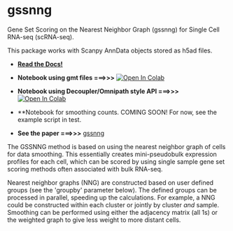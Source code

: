 # gssnng
Gene Set Scoring on the Nearest Neighbor Graph (gssnng) for Single Cell RNA-seq (scRNA-seq).


This package works with Scanpy AnnData objects stored as h5ad files.

  *  **[Read the Docs!](https://gssnng.readthedocs.io/en/latest/)**

  * **Notebook using gmt files  ===>>>**  [![Open In Colab](https://colab.research.google.com/assets/colab-badge.svg)](https://colab.research.google.com/github/IlyaLab/gssnng/blob/main/notebooks/gssnng_quick_start.ipynb)

  * **Notebook using Decoupler/Omnipath style API ===>>>** [![Open In Colab](https://colab.research.google.com/assets/colab-badge.svg)](https://colab.research.google.com/github/IlyaLab/gssnng/blob/main/notebooks/Scoring_PBMC_data_with_the_GSSNNG_decoupleR_API.ipynb)

  * **Notebook for smoothing counts. COMING SOON! For now, see the example script in test.

  * **See the paper ===>>>** [gssnng](https://academic.oup.com/bioinformaticsadvances/article/3/1/vbad150/7321111?login=false)

The GSSNNG method is based on using the nearest neighbor graph of cells for data smoothing. This essentially creates 
mini-pseudobulk expression profiles for each cell, which can be scored by using single sample gene set scoring 
methods often associated with bulk RNA-seq. 

Nearest neighbor graphs (NNG) are constructed based on user defined groups (see the 'groupby' parameter below). 
The defined groups can be processed in parallel, speeding up the calculations. For example, a NNG could be 
constructed within each cluster or jointly by cluster *and* sample. Smoothing can be performed using either the 
adjacency matrix (all 1s) or the weighted graph to give less weight to more distant cells.
